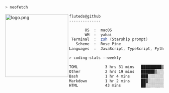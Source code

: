 ```zsh
> neofetch
```

<!--img align="left" src="https://github.com/fluteds.png" alt="logo.png" width="200"/>-->
<img align="left" src="https://external-content.duckduckgo.com/iu/?u=https%3A%2F%2F78.media.tumblr.com%2F975fca5f82161b190efdcaa05ffbd4ec%2Ftumblr_p6q6m9TJF01x3p3jmo1_500.png&f=1&nofb=1" alt="logo.png" width="200"/>

```csharp
fluteds@github
--------------

       OS  :  macOS
       WM  :  yabai
 Terminal  :  zsh (Starship prompt)  
   Scheme  :  Rose Pine  
Languages  :  JavaScript, TypeScript, Python, HTML, CSS  

```

```zsh
> coding-stats --weekly
```

<!--START_SECTION:waka-->

```txt
TOML            3 hrs 31 mins   █████████▒░░░░░░░░░░░░░░░   37.84 %
Other           2 hrs 19 mins   ██████▒░░░░░░░░░░░░░░░░░░   24.85 %
Bash            1 hr 4 mins     ███░░░░░░░░░░░░░░░░░░░░░░   11.50 %
Markdown        1 hr 2 mins     ██▓░░░░░░░░░░░░░░░░░░░░░░   11.20 %
HTML            43 mins         ██░░░░░░░░░░░░░░░░░░░░░░░   07.75 %
```

<!--END_SECTION:waka-->
